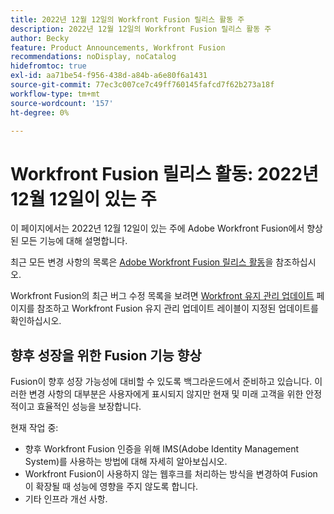 ```yaml
---
title: 2022년 12월 12일의 Workfront Fusion 릴리스 활동 주
description: 2022년 12월 12일의 Workfront Fusion 릴리스 활동 주
author: Becky
feature: Product Announcements, Workfront Fusion
recommendations: noDisplay, noCatalog
hidefromtoc: true
exl-id: aa71be54-f956-438d-a84b-a6e80f6a1431
source-git-commit: 77ec3c007ce7c49ff760145fafcd7f62b273a18f
workflow-type: tm+mt
source-wordcount: '157'
ht-degree: 0%

---
```


# Workfront Fusion 릴리스 활동: 2022년 12월 12일이 있는 주

이 페이지에서는 2022년 12월 12일이 있는 주에 Adobe Workfront Fusion에서 향상된 모든 기능에 대해 설명합니다.

최근 모든 변경 사항의 목록은 [Adobe Workfront Fusion 릴리스 활동](/help/workfront-fusion/fusion-product-releases/fusion-release-activity.md)을 참조하십시오.

Workfront Fusion의 최근 버그 수정 목록을 보려면 [Workfront 유지 관리 업데이트](https://experienceleague.adobe.com/docs/workfront-known-issues/releases/current-updates.html?lang=ko) 페이지를 참조하고 Workfront Fusion 유지 관리 업데이트 레이블이 지정된 업데이트를 확인하십시오.

## 향후 성장을 위한 Fusion 기능 향상

Fusion이 향후 성장 가능성에 대비할 수 있도록 백그라운드에서 준비하고 있습니다. 이러한 변경 사항의 대부분은 사용자에게 표시되지 않지만 현재 및 미래 고객을 위한 안정적이고 효율적인 성능을 보장합니다.


현재 작업 중:

* 향후 Workfront Fusion 인증을 위해 IMS(Adobe Identity Management System)를 사용하는 방법에 대해 자세히 알아보십시오.
* Workfront Fusion이 사용하지 않는 웹후크를 처리하는 방식을 변경하여 Fusion이 확장될 때 성능에 영향을 주지 않도록 합니다.
* 기타 인프라 개선 사항.
